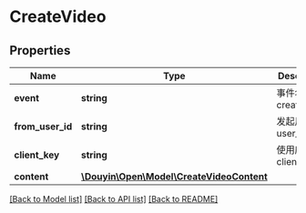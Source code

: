 # CreateVideo

## Properties
Name | Type | Description | Notes
------------ | ------------- | ------------- | -------------
**event** | **string** | 事件名为create_video | [optional] 
**from_user_id** | **string** | 发起用户user_id | [optional] 
**client_key** | **string** | 使用应用的client_key | [optional] 
**content** | [**\Douyin\Open\Model\CreateVideoContent**](CreateVideoContent.md) |  | [optional] 

[[Back to Model list]](../../README.md#documentation-for-models) [[Back to API list]](../../README.md#documentation-for-api-endpoints) [[Back to README]](../../README.md)

